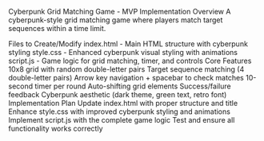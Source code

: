 Cyberpunk Grid Matching Game - MVP Implementation
Overview
A cyberpunk-style grid matching game where players match target sequences within a time limit.

Files to Create/Modify
index.html - Main HTML structure with cyberpunk styling
style.css - Enhanced cyberpunk visual styling with animations
script.js - Game logic for grid matching, timer, and controls
Core Features
10x8 grid with random double-letter pairs
Target sequence matching (4 double-letter pairs)
Arrow key navigation + spacebar to check matches
10-second timer per round
Auto-shifting grid elements
Success/failure feedback
Cyberpunk aesthetic (dark theme, green text, retro font)
Implementation Plan
Update index.html with proper structure and title
Enhance style.css with improved cyberpunk styling and animations
Implement script.js with the complete game logic
Test and ensure all functionality works correctly